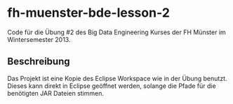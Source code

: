 fh-muenster-bde-lesson-2
========================

Code für die Übung #2 des Big Data Engineering Kurses der FH Münster im Wintersemester 2013.

Beschreibung
------------

Das Projekt ist eine Kopie des Eclipse Workspace wie in der Übung benutzt. Dieses kann direkt in Eclipse geöffnet werden, solange die Pfade für die benötigten JAR Dateien stimmen.

